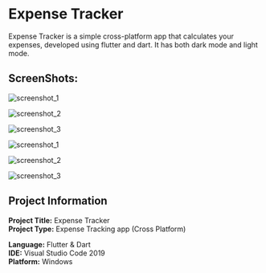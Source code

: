 # Expense Tracker
Expense Tracker is a simple cross-platform app that calculates your expenses, developed using flutter and dart. It has both dark mode and light mode.

## ScreenShots:
![screenshot_1](https://github.com/SyedMashruk/Expense-Tracker/blob/main/Screenshots/1.png)

![screenshot_2](https://github.com/SyedMashruk/Expense-Tracker/blob/main/Screenshots/2.png)

![screenshot_3](https://github.com/SyedMashruk/Expense-Tracker/blob/main/Screenshots/3.png)

![screenshot_1](https://github.com/SyedMashruk/Expense-Tracker/blob/main/Screenshots/4.png)

![screenshot_2](https://github.com/SyedMashruk/Expense-Tracker/blob/main/Screenshots/5.png)

![screenshot_3](https://github.com/SyedMashruk/Expense-Tracker/blob/main/Screenshots/6.png)


## Project Information
**Project Title:** Expense Tracker<br>
**Project Type:** Expense Tracking app (Cross Platform)

**Language:** Flutter & Dart<br>
**IDE:** Visual Studio Code 2019<br>
**Platform:** Windows